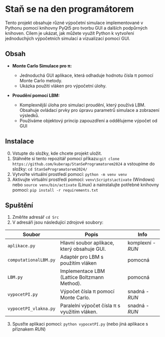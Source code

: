 # Staň se na den programátorem


Tento projekt obsahuje různé výpočetní simulace implementované v Pythonu pomocí knihovny PyQt5 pro tvorbu GUI a dalších podpůrných knihoven. 
Cílem je ukázat, jak můžete využít Python k vytvoření jednoduchých výpočetních simulací a vizualizací pomocí GUI.

## Obsah

- **Monte Carlo Simulace pro π:** 
  - Jednoduchá GUI aplikace, která odhaduje hodnotu čísla π pomocí Monte Carlo metody.
  - Ukázka použití vláken pro výpočetní úlohy.
  
- **Proudění pomocí LBM:**
  - Komplexnější úloha pro simulaci proudění, který používá LBM. Obsahuje ovládací prvky pro úpravu parametrů simulace a zobrazení výsledků.
  - Používáme objektový princip zapouzdření a oddělujeme výpočet od GUI

## Instalace
0. Vstupte do složky, kde chcete projekt uložit.
1. Stáhněte si tento repozitář pomocí příkazu:`git clone https://github.com/kuberap/StanSeProgramatorem2024`
a vstoupíme do složky: `cd StanSeProgramatorem2024/`
2. Vytvořte virtuální prostředí pomocí: `python -m venv venv`
3. Aktivujte virtuální prostředí pomocí: `venv\Scripts\activate` (Windows) nebo `source venv/bin/activate` (Linux)
a nainstalujte potřebné knihovny pomocí: `pip install -r requirements.txt`
## Spuštění
1. Změňte adresář `cd Src`
2. V adresáři jsou následující zdrojové soubory:

| **Soubor**               | **Popis**                                         | **Info**         |
|--------------------------|--------------------------------------------------|--------------------|
| `aplikace.py`            | Hlavní soubor aplikace, který obsahuje GUI.      | komplexní - *RUN*    |
| `computationalLBM.py`    | Adaptér pro LBM s použitím vláken   | pomocná            |
| `LBM.py`                 | Implementace LBM (Lattice Boltzmann Method).     | pomocná          |
| `vypocetPI.py`           | Výpočet čísla π pomocí Monte Carlo.              | snadná - *RUN*           |
| `vypocetPI_vlakna.py`    | Paralelní výpočet čísla π s využitím vláken.     | snadná - *RUN*           |

3. Spusťte aplikaci pomocí: `python vypocetPI.py` (nebo jiná aplikace s příznakem *RUN*)

